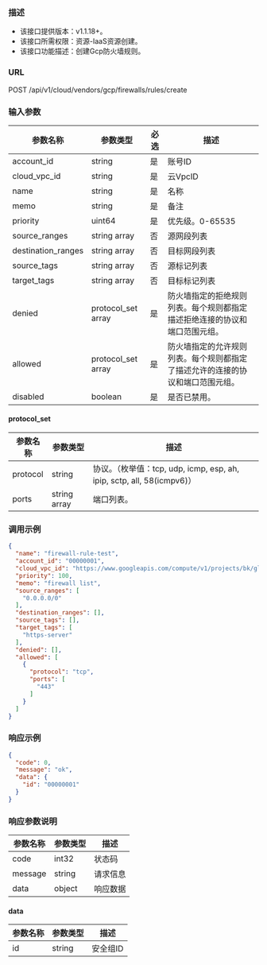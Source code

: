 ### 描述

- 该接口提供版本：v1.1.18+。
- 该接口所需权限：资源-IaaS资源创建。
- 该接口功能描述：创建Gcp防火墙规则。

### URL

POST /api/v1/cloud/vendors/gcp/firewalls/rules/create

### 输入参数

| 参数名称               | 参数类型               | 必选 | 描述                                      |
|--------------------|--------------------|----|-----------------------------------------|
| account_id         | string             | 是  | 账号ID                                    |
| cloud_vpc_id       | string             | 是  | 云VpcID                                  |
| name               | string             | 是  | 名称                                      |
| memo               | string             | 是  | 备注                                      |
| priority           | uint64             | 是  | 优先级。0-65535                             |
| source_ranges      | string array       | 否  | 源网段列表                                   |
| destination_ranges | string array       | 否  | 目标网段列表                                  |
| source_tags        | string array       | 否  | 源标记列表                                   |
| target_tags        | string array       | 否  | 目标标记列表                                  |
| denied             | protocol_set array | 是  | 防火墙指定的拒绝规则列表。每个规则都指定描述拒绝连接的协议和端口范围元组。   |
| allowed            | protocol_set array | 是  | 防火墙指定的允许规则列表。每个规则都指定了描述允许的连接的协议和端口范围元组。 |
| disabled           | boolean            | 是  | 是否已禁用。                                  |

#### protocol_set

| 参数名称     | 参数类型         | 描述                                                            |
|----------|--------------|---------------------------------------------------------------|
| protocol | string       | 协议。（枚举值：tcp, udp, icmp, esp, ah, ipip, sctp, all, 58(icmpv6)） |
| ports    | string array | 端口列表。                                                         |

### 调用示例

```json
{
  "name": "firewall-rule-test",
  "account_id": "00000001",
  "cloud_vpc_id": "https://www.googleapis.com/compute/v1/projects/bk/global/networks/default",
  "priority": 100,
  "memo": "firewall list",
  "source_ranges": [
    "0.0.0.0/0"
  ],
  "destination_ranges": [],
  "source_tags": [],
  "target_tags": [
    "https-server"
  ],
  "denied": [],
  "allowed": [
    {
      "protocol": "tcp",
      "ports": [
        "443"
      ]
    }
  ]
}
```

### 响应示例

```json
{
  "code": 0,
  "message": "ok",
  "data": {
    "id": "00000001"
  }
}
```

### 响应参数说明

| 参数名称    | 参数类型   | 描述   |
|---------|--------|------|
| code    | int32  | 状态码  |
| message | string | 请求信息 |
| data    | object | 响应数据 |

#### data

| 参数名称 | 参数类型   | 描述    |
|------|--------|-------|
| id   | string | 安全组ID |
